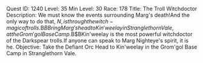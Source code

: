 Quest ID: 1240
Level: 35
Min Level: 30
Race: 178
Title: The Troll Witchdoctor
Description: We must know the events surrounding Marg's death!And the only way to do that, $N, is through the witch-magic of trolls.$B$BBring Marg's head to Kin'weelay in Stranglethorn Vale, at the Grom'gol Base Camp.$B$BKin'weelay is the most powerful witchdoctor of the Darkspear trolls.If anyone can speak to Marg Nighteye's spirit, it is he.
Objective: Take the Defiant Orc Head to Kin'weelay in the Grom'gol Base Camp in Stranglethorn Vale.
